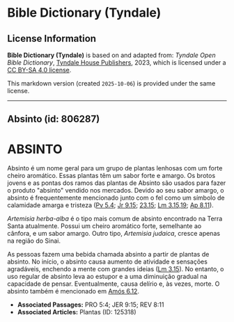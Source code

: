 # Bible Dictionary (Tyndale)

## License Information

**Bible Dictionary (Tyndale)** is based on and adapted from: _Tyndale Open Bible Dictionary_, [Tyndale House Publishers](https://tyndaleopenresources.com/), 2023, which is licensed under a [CC BY-SA 4.0 license](https://creativecommons.org/licenses/by-sa/4.0/legalcode.en).

This markdown version (created `2025-10-06`) is provided under the same license.



--------------------------------

## Absinto (id: 806287)

ABSINTO
=======

Absinto é um nome geral para um grupo de plantas lenhosas com um forte cheiro aromático. Essas plantas têm um sabor forte e amargo. Os brotos jovens e as pontas dos ramos das plantas de Absinto são usados para fazer o produto "absinto" vendido nos mercados. Devido ao seu sabor amargo, o absinto é frequentemente mencionado junto com o fel como um símbolo de calamidade amarga e tristeza ([Pv 5\.4](https://ref.ly/Prov5:4); [Jr 9\.15](https://ref.ly/Jer9:15); [23\.15](https://ref.ly/Jer23:15); [Lm 3\.15,19](https://ref.ly/Lam3:15,Lam3:19); [Ap 8\.11](https://ref.ly/Rev8:11)).

*Artemisia herba\-alba* é o tipo mais comum de absinto encontrado na Terra Santa atualmente. Possui um cheiro aromático forte, semelhante ao cânfora, e um sabor amargo. Outro tipo, *Artemisia judaica*, cresce apenas na região do Sinai.

As pessoas fazem uma bebida chamada absinto a partir de plantas de absinto. No início, o absinto causa aumento de atividade e sensações agradáveis, enchendo a mente com grandes ideias ([Lm 3\.15](https://ref.ly/Lam3:15)). No entanto, o uso regular de absinto leva ao estupor e a uma diminuição gradual na capacidade de pensar. Eventualmente, causa delírio e, às vezes, morte. O absinto também é mencionado em [Amós 6\.12](https://ref.ly/Amos6:12).

* **Associated Passages:** PRO 5:4; JER 9:15; REV 8:11
* **Associated Articles:** Plantas (ID: 125318)

